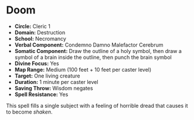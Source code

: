 # Doom

- **Circle:** Cleric 1
- **Domain:** Destruction
- **School:** Necromancy
- **Verbal Component:** Condemno Damno Malefactor Cerebrum
- **Somatic Component:** Draw the outline of a holy symbol, then draw a symbol of a brain inside the outline, then punch the brain symbol
- **Divine Focus:** Yes
- **Map Range:** Medium (100 feet + 10 feet per caster level)
- **Target:** One living creature
- **Duration:** 1 minute per caster level
- **Saving Throw:** Wisdom negates
- **Spell Resistance:** Yes

This spell fills a single subject with a feeling of horrible dread that causes it to become *shaken*.
